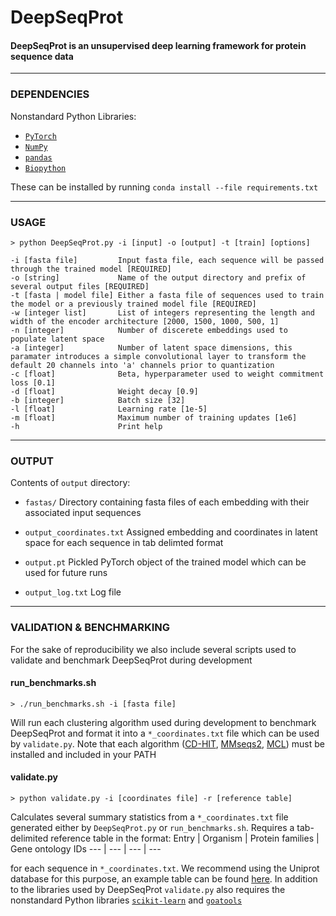 # DeepSeqProt

#### DeepSeqProt is an unsupervised deep learning framework for protein sequence data

---
### DEPENDENCIES
Nonstandard Python Libraries:
- [`PyTorch`](https://pytorch.org)
- [`NumPy`](https://numpy.org/)
- [`pandas`](https://pandas.pydata.org/)
- [`Biopython`](https://biopython.org/)

These can be installed by running `conda install --file requirements.txt`

---
### USAGE

```
> python DeepSeqProt.py -i [input] -o [output] -t [train] [options]

-i [fasta file]         Input fasta file, each sequence will be passed through the trained model [REQUIRED]
-o [string]             Name of the output directory and prefix of several output files [REQUIRED]
-t [fasta | model file] Either a fasta file of sequences used to train the model or a previously trained model file [REQUIRED]
-w [integer list]       List of integers representing the length and width of the encoder architecture [2000, 1500, 1000, 500, 1]
-n [integer]            Number of discerete embeddings used to populate latent space
-a [integer]            Number of latent space dimensions, this paramater introduces a simple convolutional layer to transform the default 20 channels into 'a' channels prior to quantization
-c [float]              Beta, hyperparameter used to weight commitment loss [0.1]
-d [float]              Weight decay [0.9]
-b [integer]            Batch size [32]
-l [float]              Learning rate [1e-5]
-m [float]              Maximum number of training updates [1e6]
-h                      Print help
```

---
### OUTPUT
Contents of `output` directory:

- `fastas/` Directory containing fasta files of each embedding with their associated input sequences

- `output_coordinates.txt` Assigned embedding and coordinates in latent space for each sequence in tab delimted format

- `output.pt` Pickled PyTorch object of the trained model which can be used for future runs

- `output_log.txt` Log file

---

### VALIDATION & BENCHMARKING
For the sake of reproducibility we also include several scripts used to validate and benchmark DeepSeqProt during development

#### run_benchmarks.sh
```
> ./run_benchmarks.sh -i [fasta file]
```
Will run each clustering algorithm used during development to benchmark DeepSeqProt and format it into a `*_coordinates.txt` file which can be used by `validate.py`. Note that each algorithm ([CD-HIT](https://github.com/weizhongli/cdhit0), [MMseqs2](https://github.com/soedinglab/mmseqs2), [MCL](https://micans.org/mcl/man/mcl.html)) must be installed and included in your PATH

#### validate.py
```
> python validate.py -i [coordinates file] -r [reference table]
```
Calculates several summary statistics from a `*_coordinates.txt` file generated either by `DeepSeqProt.py` or `run_benchmarks.sh`. Requires a tab-delimited reference table in the format:
Entry | Organism | Protein families | Gene ontology IDs 
 --- | --- | --- | --- 
 
for each sequence in `*_coordinates.txt`. We recommend using the Uniprot database for this purpose, an example table can be found [here](https://www.uniprot.org/uniprot/?query=amphipod&format=tab&limit=10&columns=id,organism,families,go-id&sort=score). In addition to the libraries used by DeepSeqProt `validate.py` also requires the nonstandard Python libraries [`scikit-learn`](https://scikit-learn.org/stable/) and [`goatools`](https://github.com/tanghaibao/goatools)
